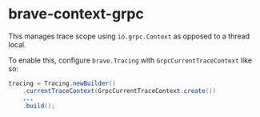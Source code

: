 # brave-context-grpc
This manages trace scope using `io.grpc.Context` as opposed to a thread
local.

To enable this, configure `brave.Tracing` with `GrpcCurrentTraceContext`
like so:

```java
tracing = Tracing.newBuilder()
    .currentTraceContext(GrpcCurrentTraceContext.create())
    ...
    .build();
```
